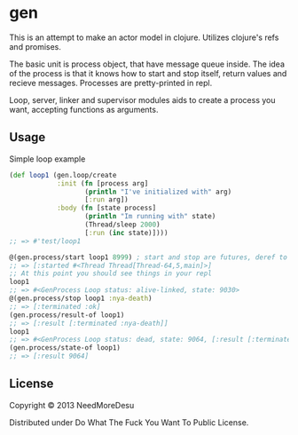 # gen

This is an attempt to make an actor model in clojure. Utilizes
clojure's refs and promises.

The basic unit is process object, that have message queue inside.
The idea of the process is that it knows how to start and stop itself,
return values and recieve messages. Processes are pretty-printed in repl.

Loop, server, linker and supervisor modules aids to create a process
you want, accepting functions as arguments.

## Usage

Simple loop example

```clojure
(def loop1 (gen.loop/create
            :init (fn [process arg]
                   (println "I've initialized with" arg)
                   [:run arg])
            :body (fn [state process]
                   (println "Im running with" state)
                   (Thread/sleep 2000)
                   [:run (inc state)])))
;; => #'test/loop1

@(gen.process/start loop1 8999) ; start and stop are futures, deref to see result
;; => [:started #<Thread Thread[Thread-64,5,main]>]
;; At this point you should see things in your repl
loop1
;; => #<GenProcess Loop status: alive-linked, state: 9030>
@(gen.process/stop loop1 :nya-death)
;; => [:terminated :ok]
(gen.process/result-of loop1)
;; => [:result [:terminated :nya-death]]
loop1
;; => #<GenProcess Loop status: dead, state: 9064, [:result [:terminated :nya-death]]>
(gen.process/state-of loop1)
;; => [:result 9064]
```

## License

Copyright © 2013 NeedMoreDesu

Distributed under Do What The Fuck You Want To Public License.
